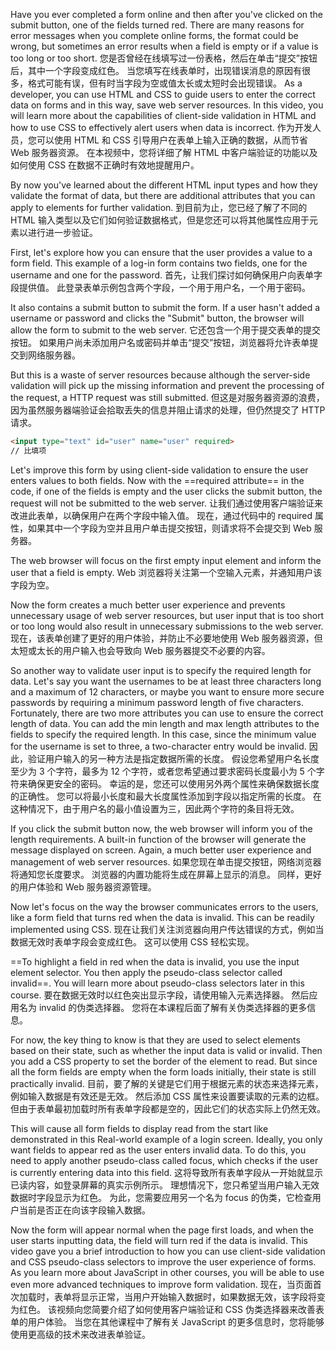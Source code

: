 Have you ever completed a form online and then after you've clicked on the submit button, one of the fields turned red. There are many reasons for error messages when you complete online forms, the format could be wrong, but sometimes an error results when a field is empty or if a value is too long or too short. 
您是否曾经在线填写过一份表格，然后在单击“提交”按钮后，其中一个字段变成红色。 当您填写在线表单时，出现错误消息的原因有很多，格式可能有误，但有时当字段为空或值太长或太短时会出现错误。 
As a developer, you can use HTML and CSS to guide users to enter the correct data on forms and in this way, save web server resources. In this video, you will learn more about the capabilities of client-side validation in HTML and how to use CSS to effectively alert users when data is incorrect. 
作为开发人员，您可以使用 HTML 和 CSS 引导用户在表单上输入正确的数据，从而节省 Web 服务器资源。 在本视频中，您将详细了解 HTML 中客户端验证的功能以及如何使用 CSS 在数据不正确时有效地提醒用户。

By now you've learned about the different HTML input types and how they validate the format of data, but there are additional attributes that you can apply to elements for further validation. 
到目前为止，您已经了解了不同的 HTML 输入类型以及它们如何验证数据格式，但是您还可以将其他属性应用于元素以进行进一步验证。 

First, let's explore how you can ensure that the user provides a value to a form field. This example of a log-in form contains two fields, one for the username and one for the password. 
首先，让我们探讨如何确保用户向表单字段提供值。 此登录表单示例包含两个字段，一个用于用户名，一个用于密码。 

It also contains a submit button to submit the form. If a user hasn't added a username or password and clicks the "Submit" button, the browser will allow the form to submit to the web server. 
它还包含一个用于提交表单的提交按钮。 如果用户尚未添加用户名或密码并单击“提交”按钮，浏览器将允许表单提交到网络服务器。

But this is a waste of server resources because although the server-side validation will pick up the missing information and prevent the processing of the request, a HTTP request was still submitted. 
但这是对服务器资源的浪费，因为虽然服务器端验证会拾取丢失的信息并阻止请求的处理，但仍然提交了 HTTP 请求。 

```html
<input type="text" id="user" name="user" required>
// 比填项
```
Let's improve this form by using client-side validation to ensure the user enters values to both fields. Now with the ==required attribute== in the code, if one of the fields is empty and the user clicks the submit button, the request will not be submitted to the web server. 
让我们通过使用客户端验证来改进此表单，以确保用户在两个字段中输入值。 现在，通过代码中的 required 属性，如果其中一个字段为空并且用户单击提交按钮，则请求将不会提交到 Web 服务器。

The web browser will focus on the first empty input element and inform the user that a field is empty. 
Web 浏览器将关注第一个空输入元素，并通知用户该字段为空。
 
Now the form creates a much better user experience and prevents unnecessary usage of web server resources, but user input that is too short or too long would also result in unnecessary submissions to the web server.
 现在，该表单创建了更好的用户体验，并防止不必要地使用 Web 服务器资源，但太短或太长的用户输入也会导致向 Web 服务器提交不必要的内容。
 
So another way to validate user input is to specify the required length for data. Let's say you want the usernames to be at least three characters long and a maximum of 12 characters, or maybe you want to ensure more secure passwords by requiring a minimum password length of five characters. Fortunately, there are two more attributes you can use to ensure the correct length of data. You can add the min length and max length attributes to the fields to specify the required length. In this case, since the minimum value for the username is set to three, a two-character entry would be invalid. 
因此，验证用户输入的另一种方法是指定数据所需的长度。 假设您希望用户名长度至少为 3 个字符，最多为 12 个字符，或者您希望通过要求密码长度最小为 5 个字符来确保更安全的密码。 幸运的是，您还可以使用另外两个属性来确保数据长度的正确性。 您可以将最小长度和最大长度属性添加到字段以指定所需的长度。 在这种情况下，由于用户名的最小值设置为三，因此两个字符的条目将无效。
 
If you click the submit button now, the web browser will inform you of the length requirements. A built-in function of the browser will generate the message displayed on screen. Again, a much better user experience and management of web server resources. 
如果您现在单击提交按钮，网络浏览器将通知您长度要求。 浏览器的内置功能将生成在屏幕上显示的消息。 同样，更好的用户体验和 Web 服务器资源管理。
 
Now let's focus on the way the browser communicates errors to the users, like a form field that turns red when the data is invalid. This can be readily implemented using CSS. 
现在让我们关注浏览器向用户传达错误的方式，例如当数据无效时表单字段会变成红色。 这可以使用 CSS 轻松实现。  

==To highlight a field in red when the data is invalid, you use the input element selector. You then apply the pseudo-class selector called invalid==. You will learn more about pseudo-class selectors later in this course. 
要在数据无效时以红色突出显示字段，请使用输入元素选择器。 然后应用名为 invalid 的伪类选择器。 您将在本课程后面了解有关伪类选择器的更多信息。

For now, the key thing to know is that they are used to select elements based on their state, such as whether the input data is valid or invalid. Then you add a CSS property to set the border of the element to read. But since all the form fields are empty when the form loads initially, their state is still practically invalid. 
目前，要了解的关键是它们用于根据元素的状态来选择元素，例如输入数据是有效还是无效。 然后添加 CSS 属性来设置要读取的元素的边框。 但由于表单最初加载时所有表单字段都是空的，因此它们的状态实际上仍然无效。
 
This will cause all form fields to display read from the start like demonstrated in this Real-world example of a login screen. Ideally, you only want fields to appear red as the user enters invalid data. To do this, you need to apply another pseudo-class called focus, which checks if the user is currently entering data into this field. 
这将导致所有表单字段从一开始就显示已读内容，如登录屏幕的真实示例所示。 理想情况下，您只希望当用户输入无效数据时字段显示为红色。 为此，您需要应用另一个名为 focus 的伪类，它检查用户当前是否正在向该字段输入数据。 

Now the form will appear normal when the page first loads, and when the user starts inputting data, the field will turn red if the data is invalid. This video gave you a brief introduction to how you can use client-side validation and CSS pseudo-class selectors to improve the user experience of forms. As you learn more about JavaScript in other courses, you will be able to use even more advanced techniques to improve form validation.
现在，当页面首次加载时，表单将显示正常，当用户开始输入数据时，如果数据无效，该字段将变为红色。 该视频向您简要介绍了如何使用客户端验证和 CSS 伪类选择器来改善表单的用户体验。 当您在其他课程中了解有关 JavaScript 的更多信息时，您将能够使用更高级的技术来改进表单验证。